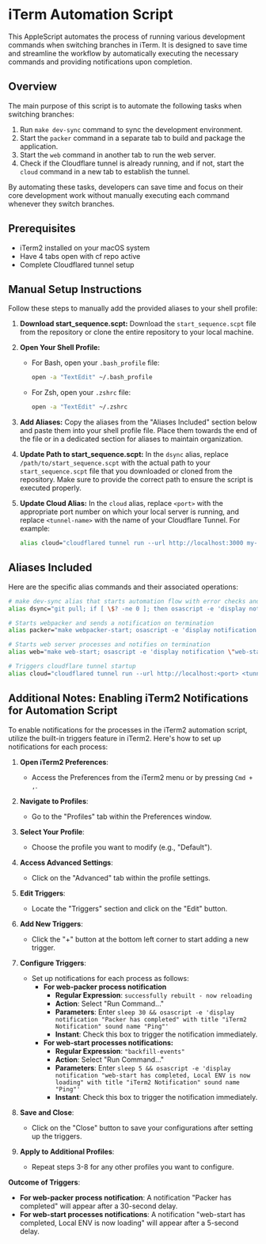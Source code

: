 # iTerm Automation Script

This AppleScript automates the process of running various development commands when switching branches in iTerm. It is designed to save time and streamline the workflow by automatically executing the necessary commands and providing notifications upon completion.

## Overview

The main purpose of this script is to automate the following tasks when switching branches:

1. Run `make dev-sync` command to sync the development environment.
2. Start the `packer` command in a separate tab to build and package the application.
3. Start the `web` command in another tab to run the web server.
4. Check if the Cloudflare tunnel is already running, and if not, start the `cloud` command in a new tab to establish the tunnel.

By automating these tasks, developers can save time and focus on their core development work without manually executing each command whenever they switch branches.

## Prerequisites

- iTerm2 installed on your macOS system
- Have 4 tabs open with cf repo active 
- Complete Cloudflared tunnel setup

## Manual Setup Instructions

Follow these steps to manually add the provided aliases to your shell profile:

1. **Download start_sequence.scpt:**
   Download the `start_sequence.scpt` file from the repository or clone the entire repository to your local machine.

2. **Open Your Shell Profile:**
   - For Bash, open your `.bash_profile` file:
     ```bash
     open -a "TextEdit" ~/.bash_profile
     ```
   - For Zsh, open your `.zshrc` file:
     ```bash
     open -a "TextEdit" ~/.zshrc
     ```

3. **Add Aliases:**
   Copy the aliases from the "Aliases Included" section below and paste them into your shell profile file. Place them towards the end of the file or in a dedicated section for aliases to maintain organization.

4. **Update Path to start_sequence.scpt:**
   In the `dsync` alias, replace `/path/to/start_sequence.scpt` with the actual path to your `start_sequence.scpt` file that you downloaded or cloned from the repository. Make sure to provide the correct path to ensure the script is executed properly.

5. **Update Cloud Alias:**
   In the `cloud` alias, replace `<port>` with the appropriate port number on which your local server is running, and replace `<tunnel-name>` with the name of your Cloudflare Tunnel. For example:
   ```bash
   alias cloud="cloudflared tunnel run --url http://localhost:3000 my-tunnel"
## Aliases Included

Here are the specific alias commands and their associated operations:

```bash
# make dev-sync alias that starts automation flow with error checks and notifications
alias dsync="git pull; if [ \$? -ne 0 ]; then osascript -e 'display notification \"git pull failed\" with title \"Error Notification\" sound name \"Basso\"'; else make dev-sync && osascript -e 'display notification \"make dev-sync has completed\" with title \"iTerm2 Notification\" sound name \"Ping\"' && sleep 1 && touch /tmp/dsync_done && /usr/bin/osascript /path/to/start_sequence.scpt; fi"

# Starts webpacker and sends a notification on termination
alias packer="make webpacker-start; osascript -e 'display notification \"webpacker-start terminated\" with title \"iTerm2 Notification\" sound name \"Ping\"'"

# Starts web server processes and notifies on termination
alias web="make web-start; osascript -e 'display notification \"web-start has terminated\" with title \"iTerm2 Notification\" sound name \"Ping\"'"

# Triggers cloudflare tunnel startup 
alias cloud="cloudflared tunnel run --url http://localhost:<port> <tunnel-name>"
```


## Additional Notes: Enabling iTerm2 Notifications for Automation Script

To enable notifications for the processes in the iTerm2 automation script, utilize the built-in triggers feature in iTerm2. Here's how to set up notifications for each process:

1. **Open iTerm2 Preferences**:
   - Access the Preferences from the iTerm2 menu or by pressing `Cmd + ,`.

2. **Navigate to Profiles**:
   - Go to the "Profiles" tab within the Preferences window.

3. **Select Your Profile**:
   - Choose the profile you want to modify (e.g., "Default").

4. **Access Advanced Settings**:
   - Click on the "Advanced" tab within the profile settings.

5. **Edit Triggers**:
   - Locate the "Triggers" section and click on the "Edit" button.

6. **Add New Triggers**:
   - Click the "+" button at the bottom left corner to start adding a new trigger.

7. **Configure Triggers**:
   - Set up notifications for each process as follows:
     - **For web-packer process notification**
       - **Regular Expression**: `successfully rebuilt - now reloading`
       - **Action**: Select "Run Command..."
       - **Parameters**: Enter `sleep 30 && osascript -e 'display notification "Packer has completed" with title "iTerm2 Notification" sound name "Ping"'`
       - **Instant**: Check this box to trigger the notification immediately.
     - **For web-start processes notifications:**
       - **Regular Expression**: `"backfill-events"`
       - **Action**: Select "Run Command..."
       - **Parameters**: Enter `sleep 5 && osascript -e 'display notification "web-start has completed, Local ENV is now loading" with title "iTerm2 Notification" sound name "Ping"'`
       - **Instant**: Check this box to trigger the notification immediately.

8. **Save and Close**:
   - Click on the "Close" button to save your configurations after setting up the triggers.

9. **Apply to Additional Profiles**:
   - Repeat steps 3-8 for any other profiles you want to configure.

**Outcome of Triggers**:
- **For web-packer process notification**: A notification "Packer has completed" will appear after a 30-second delay.
- **For web-start processes notifications**: A notification "web-start has completed, Local ENV is now loading" will appear after a 5-second delay.


